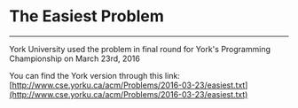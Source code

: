 # The Easiest Problem  
---

  York University used the problem in final round for York's Programming Championship on March 23rd, 2016

  You can find the York version through this link:  
  [http://www.cse.yorku.ca/acm/Problems/2016-03-23/easiest.txt](http://www.cse.yorku.ca/acm/Problems/2016-03-23/easiest.txt)
